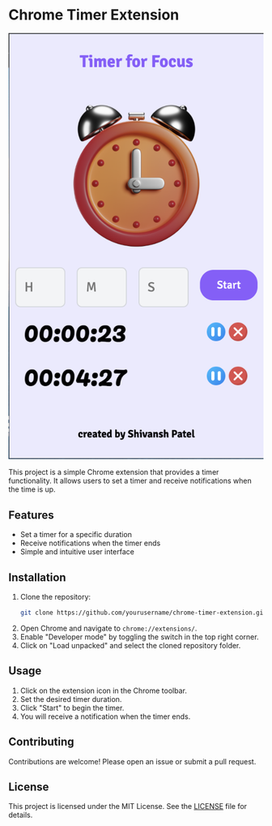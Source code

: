 # Chrome Timer Extension

![alt text](image.png)

This project is a simple Chrome extension that provides a timer functionality. It allows users to set a timer and receive notifications when the time is up.

## Features

- Set a timer for a specific duration
- Receive notifications when the timer ends
- Simple and intuitive user interface

## Installation

1. Clone the repository:
    ```bash
    git clone https://github.com/yourusername/chrome-timer-extension.git
    ```
2. Open Chrome and navigate to `chrome://extensions/`.
3. Enable "Developer mode" by toggling the switch in the top right corner.
4. Click on "Load unpacked" and select the cloned repository folder.

## Usage

1. Click on the extension icon in the Chrome toolbar.
2. Set the desired timer duration.
3. Click "Start" to begin the timer.
4. You will receive a notification when the timer ends.

## Contributing

Contributions are welcome! Please open an issue or submit a pull request.

## License

This project is licensed under the MIT License. See the [LICENSE](LICENSE) file for details.